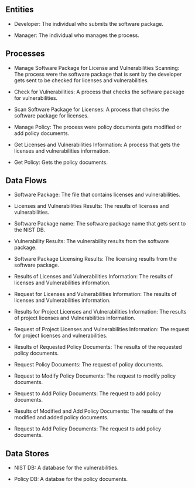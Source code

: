 ## Entities

- Developer: The individual who submits the software package.

- Manager: The individual who manages the process.

## Processes

- Manage Software Package for License and Vulnerabilities Scanning: The process were the software package that is sent by the developer gets sent to be checked for licenses and vulnerabilities.

- Check for Vulnerabilities: A process that checks the software package for vulnerabilities.

- Scan Software Package for Licenses: A process that checks the software package for licenses.

- Manage Policy: The process were policy documents gets modified or add policy documents.

- Get Licenses and Vulnerabilities Information: A process that gets the licenses and vulnerabilities information.

- Get Policy: Gets the policy documents.

## Data Flows

- Software Package: The file that contains licenses and vulnerabilities.

- Licenses and Vulnerabilities Results: The results of licenses and vulnerabilities.

- Software Package name: The software package name that gets sent to the NIST DB.

- Vulnerability Results: The vulnerability results from the software package.

- Software Package Licensing Results: The licensing results from the software package.

- Results of Licenses and Vulnerabilities Information: The results of licenses and Vulnerabilities information.

- Request for Licenses and Vulnerabilities Information: The results of licenses and Vulnerabilities information.

- Results for Project Licenses and Vulnerabilities Information: The results of project licenses and Vulnerabilities information.

- Request of Project Licenses and Vulnerabilities Information: The request for project licenses and vulnerabilities.

- Results of Requested Policy Documents: The results of the requested policy documents.

- Request Policy Documents: The request of policy documents.

- Request to Modify Policy Documents: The request to modify policy documents.

- Request to Add Policy Documents: The request to add policy documents.

- Results of Modified and Add Policy Documents: The results of the modified and added policy documents.

- Request to Add Policy Documents: The request to add policy documents.

## Data Stores

- NIST DB: A database for the vulnerabilities.

- Policy DB: A databse for the policy documents.
